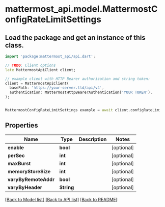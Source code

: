 # mattermost_api.model.MattermostConfigRateLimitSettings

## Load the package and get an instance of this class.
```dart
import 'package:mattermost_api/api.dart';

// TODO: Client options
late MattermostApiClient client;

// example client with HTTP Bearer authorization and string token:
client = MattermostApiClient(
  basePath: 'https://your-server.tld/api/v4',
  authentication: MattermostHttpBearerAuthentication('YOUR TOKEN'),
);


MattermostConfigRateLimitSettings example = await client.configRateLimitSettings.FUNCTION_THAT_RETURNS_THIS_CLASS();

```

## Properties
Name | Type | Description | Notes
------------ | ------------- | ------------- | -------------
**enable** | **bool** |  | [optional] 
**perSec** | **int** |  | [optional] 
**maxBurst** | **int** |  | [optional] 
**memoryStoreSize** | **int** |  | [optional] 
**varyByRemoteAddr** | **bool** |  | [optional] 
**varyByHeader** | **String** |  | [optional] 

[[Back to Model list]](../GENERATED_README.md#documentation-for-models) [[Back to API list]](../GENERATED_README.md#documentation-for-api-endpoints) [[Back to README]](../GENERATED_README.md)


